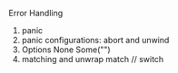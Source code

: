Error Handling
1. panic
2. panic configurations: abort and unwind
3. Options
    None
    Some("")
4. matching and unwrap
    match // switch

<!-- another way to provide a command line argument: RUSTFLAGS="-C panic=abort" cargo run -->